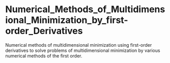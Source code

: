 # Numerical_Methods_of_Multidimensional_Minimization_by_first-order_Derivatives
Numerical methods of multidimensional minimization using first-order derivatives to solve problems of multidimensional minimization by various numerical methods of the first order.
